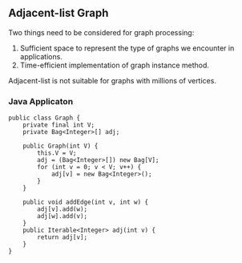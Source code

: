 ## Adjacent-list Graph ##
Two things need to be considered for graph processing: 
1. Sufficient space to represent the type of graphs we encounter in applications. 
2. Time-efficient implementation of graph instance method. 

Adjacent-list is not suitable for graphs with millions of vertices. 
### Java Applicaton ###

```
public class Graph {
    private final int V;
    private Bag<Integer>[] adj;
    
    public Graph(int V) {
        this.V = V;
        adj = (Bag<Integer>[]) new Bag[V];
        for (int v = 0; v < V; v++) {
            adj[v] = new Bag<Integer>();
        }
    }
    
    public void addEdge(int v, int w) {
        adj[v].add(w);
        adj[w].add(v);
    }
    public Iterable<Integer> adj(int v) {
        return adj[v];
    }
}
```
